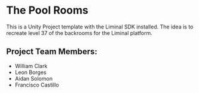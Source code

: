 # The Pool Rooms
This is a Unity Project template with the Liminal SDK installed. The idea is to recreate level 37 of the backrooms for the Liminal platform.

## Project Team Members:
- William Clark
- Leon Borges
- Aidan Solomon
- Francisco Castillo
